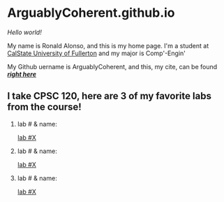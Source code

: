 # ArguablyCoherent.github.io

 *Hello world!* 

My name is Ronald Alonso, and this is my home page. I'm a student at [CalState University of Fullerton](http://www.fullerton.edu/) and my major is Comp'-Engin'

My Github uername is ArguablyCoherent, and this, my cite, can be found [***right here***](ArguablyCoherent.github.io)

## I take CPSC 120, here are 3 of my favorite labs from the course!

1. lab # & name: 

   [lab #X](https://www.google.com)
2. lab # & name:  

   [lab #X](https://www.google.com) 
3. lab # & name: 

   [lab #X](https://www.google.com)
